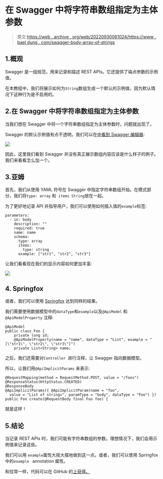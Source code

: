 # 在 Swagger 中将字符串数组指定为主体参数

> 原文:[https://web . archive . org/web/20220930061024/https://www . bael dung . com/swagger-body-array-of-strings](https://web.archive.org/web/20220930061024/https://www.baeldung.com/swagger-body-array-of-strings)

## 1.概观

Swagger 是一组规范，用来记录和描述 REST APIs。它还提供了端点参数的示例值。

在本教程中，我们将展示如何为`String`数组生成一个默认的示例值，因为默认情况下这种行为是不启用的。

## 2.在 Swagger 中将字符串数组指定为主体参数

当我们想在 Swagger 中将一个字符串数组指定为主体参数时，问题就出现了。

Swagger 的默认示例值有点不透明，我们可以在[中看到 Swagger 编辑器](https://web.archive.org/web/20220707143818/https://editor.swagger.io/):

[![](../Images/d49a7175aa0e4f0608eb2ccf5c7633a6.png)](/web/20220707143818/https://www.baeldung.com/wp-content/uploads/2020/01/swagger-description-array-without-example-1.jpg)

因此，这里我们看到 Swagger 并没有真正展示数组内容应该是什么样子的例子。我们来看看怎么加一个。

## 3.亚姆

首先，我们从使用 YAML 符号在 Swagger 中指定字符串数组开始。在模式部分，我们将`type: array` 和` items String`放在一起。

为了更好地记录 API 并指导用户，我们可以使用如何插入值的`example`标签:

```
parameters:
  - in: body
    description: ""
    required: true
    name: name
    schema:
      type: array
      items:
        type: string
      example: ["str1", "str2", "str3"]
```

让我们看看现在我们的显示内容如何更加丰富:

[![](../Images/bbb136333e26c3ad9c3f80e1b1b3339e.png)](/web/20220707143818/https://www.baeldung.com/wp-content/uploads/2020/01/swagger-description-array-1.jpg)

## 4\. Springfox

或者，我们可以使用 [Springfox](https://web.archive.org/web/20220707143818/https://www.google.com/search?client=safari&rls=en&q=springfox+baeldung&ie=UTF-8&oe=UTF-8) 达到同样的结果。

我们需要使用数据模型中的`dataType`和`example`以及`@ApiModel` 和`@ApiModelProperty` 注释:

```
@ApiModel
public class Foo {
    private long id;
    @ApiModelProperty(name = "name", dataType = "List", example = "[\"str1\", \"str2\", \"str3\"]")
    private List<String> name;
```

之后，我们还需要对`Controller `进行注释，让 Swagger 指向数据模型。

所以，让我们用`@ApiImplicitParams` 来表示:

```
@RequestMapping(method = RequestMethod.POST, value = "/foos")
@ResponseStatus(HttpStatus.CREATED)
@ResponseBody
@ApiImplicitParams({ @ApiImplicitParam(name = "foo", 
  value = "List of strings", paramType = "body", dataType = "Foo") })
public Foo create(@RequestBody final Foo foo) {
```

就是这样！

## 5.结论

当记录 REST APIs 时，我们可能有字符串数组的参数。理想情况下，我们会用示例值来记录这些。

我们可以用 `example`属性大摇大摆地做到这一点。或者，我们可以使用 Springfox 中的`example ` annotation 属性。

和往常一样，代码可以在 GitHub 的[上获得。](https://web.archive.org/web/20220707143818/https://github.com/eugenp/tutorials/tree/master/spring-boot-modules/spring-boot-mvc-2)